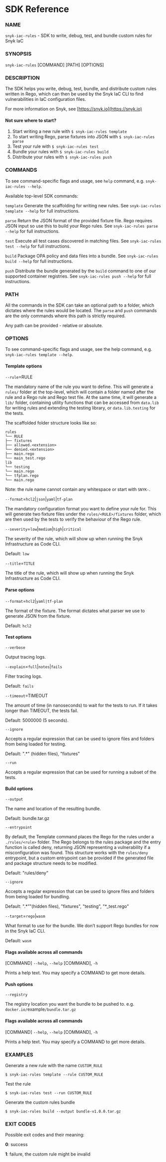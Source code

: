 # SDK Reference

### NAME

`snyk-iac-rules` - SDK to write, debug, test, and bundle custom rules for Snyk IaC

### SYNOPSIS

`snyk-iac-rules` \[COMMAND] \[PATH] \[OPTIONS]

### DESCRIPTION

The SDK helps you write, debug, test, bundle, and distribute custom rules written in Rego, which can then be used by the Snyk IaC CLI to find vulnerabilities in IaC configuration files.

For more information on Snyk, see [https://snyk.io](https://snyk.io)

#### Not sure where to start?

1. Start writing a new rule with `$ snyk-iac-rules template`
2. To start writing Rego, parse fixtures into JSON with `$ snyk-iac-rules parse`
3. Test your rule with `$ snyk-iac-rules test`
4. Bundle your rules with `$ snyk-iac-rules build`
5. Distribute your rules with `$ snyk-iac-rules push`

### COMMANDS

To see command-specific flags and usage, see `help` command, e.g. `snyk-iac-rules --help`.

Available top-level SDK commands:

`template` Generate the scaffolding for writing new rules. See `snyk-iac-rules template --help` for full instructions.

`parse` Return the JSON format of the provided fixture file. Rego requires JSON input so use this to build your Rego rules. See `snyk-iac-rules parse --help` for full instructions.

`test` Execute all test cases discovered in matching files. See `snyk-iac-rules test --help` for full instructions.

`build` Package OPA policy and data files into a bundle. See `snyk-iac-rules build --help` for full instructions.

`push` Distribute the bundle generated by the `build` command to one of our supported container registries. See `snyk-iac-rules push --help` for full instructions.

### PATH

All the commands in the SDK can take an optional path to a folder, which dictates where the rules would be located. The `parse` and `push` commands are the only commands where this path is strictly required.

Any path can be provided - relative or absolute.

### OPTIONS

To see command-specific flags and usage, see the help command, e.g. `snyk-iac-rules template --help`.

#### Template options

`--rule`=RULE

The mandatory name of the rule you want to define. This will generate a `rules/` folder at the top-level, which will contain a folder named after the rule and a Rego rule and Rego test file. At the same time, it will generate a `lib/` folder, containing utility functions that can be accessed from `data.lib` for writing rules and extending the testing library, or `data.lib.testing` for the tests.

The scaffolded folder structure looks like so:

`rules` \
`└── RULE`    \
&#x20;       `├── fixtures` \
&#x20;               `├── allowed.<extension>`\
&#x20;               `└── denied.<extension>`\
&#x20;       `├── main.rego` \
&#x20;       `└── main_test.rego`\
`lib`    \
`└── testing` \
&#x20;       `└── main.rego`\
&#x20;       `└── tfplan.rego`\
`└── main.rego`

Note: the rule name cannot contain any whitespace or start with `SNYK-`.

`--format`=`hcl2`|`json`|`yaml`|`tf-plan`

The mandatory configuration format you want to define your rule for. This will generate two fixture files under the `rules/<RULE>/fixtures` folder, which are then used by the tests to verify the behaviour of the Rego rule.

`--severity`=`low`|`medium`|`high`|`critical`

The severity of the rule, which will show up when running the Snyk Infrastructure as Code CLI.

Default: `low`

`--title`=`TITLE`

The title of the rule, which will show up when running the Snyk Infrastructure as Code CLI.

#### Parse options

`--format`=`hcl2`|`yaml|tf-plan`

The format of the fixture. The format dictates what parser we use to generate JSON from the fixture.

Default: `hcl2`

#### Test options

`--verbose`

Output tracing logs.

`--explain`=`full`|`notes`|`fails`

Filter tracing logs.

Default: `fails`

`--timeout`=TIMEOUT

The amount of time (in nanoseconds) to wait for the tests to run. If it takes longer than TIMEOUT, the tests fail.

Default: 5000000 (5 seconds).

`--ignore`

Accepts a regular expression that can be used to ignore files and folders from being loaded for testing.&#x20;

Default: ".\*" (hidden files), "fixtures"

`--run`

Accepts a regular expression that can be used for running a subset of the tests.

#### Build options

`--output`

The name and location of the resulting bundle.

Default: bundle.tar.gz

`--entrypoint`

By default, the Template command places the Rego for the rules under a `./rules/<rule>` folder. The Rego belongs to the rules package and the entry function is called deny, returning JSON representing a vulnerability if a misconfiguration was found. This structure works with the `rules/deny` entrypoint, but a custom entrypoint can be provided if the generated file and package structure needs to be modified.

Default: "rules/deny"

`--ignore`

Accepts a regular expression that can be used to ignore files and folders from being loaded for bundling.&#x20;

Default: ".\*”"(hidden files), "fixtures", "testing", "\*\_test.rego"

`--target`=`rego`|`wasm`

What format to use for the bundle. We don’t support Rego bundles for now in the Snyk IaC CLI.

Default: `wasm`

#### Flags available across all commands

\[COMMAND] `--help`, `--help` \[COMMAND], `-h`

Prints a help text. You may specify a COMMAND to get more details.

#### Push options

`--registry`

The registry location you want the bundle to be pushed to. e.g. `docker.io/`example`/bundle.tar.gz`

#### Flags available across all commands

\[COMMAND] `--help`, `--help` \[COMMAND], `-h`

Prints a help text. You may specify a COMMAND to get more details.

### EXAMPLES

Generate a new rule with the name `CUSTOM_RULE`

```
$ snyk-iac-rules template --rule CUSTOM_RULE
```

Test the rule

```
$ snyk-iac-rules test --run CUSTOM_RULE
```

Generate the custom rules bundle

```
$ snyk-iac-rules build --output bundle-v1.0.0.tar.gz
```

### EXIT CODES

Possible exit codes and their meaning:

**0**: success

**1**: failure, the custom rule might be invalid
